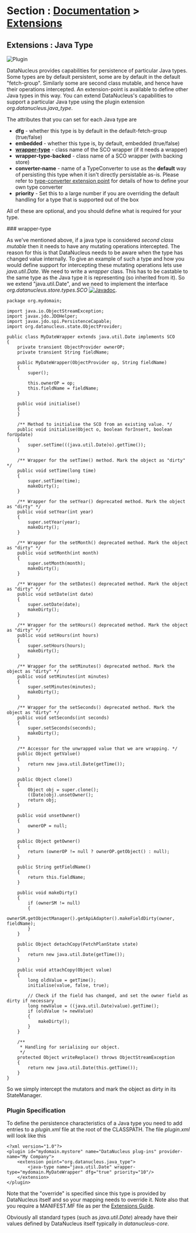 <head><title>Extensions : Java Type</title></head>

# Section : [Documentation](../index.html) > [Extensions](index.html)

## Extensions : Java Type
![Plugin](../../images/nucleus_plugin.gif)

DataNucleus provides capabilities for persistence of particular Java types. Some types are
by default persistent, some are by default in the default "fetch-group". Similarly some are
second class mutable, and hence have their operations intercepted. An extension-point is
available to define other Java types in this way. You can extend DataNucleus's capabilities to support a particular Java type 
using the plugin extension _org.datanucleus.java_type_.

The attributes that you can set for each Java type are


* __dfg__ - whether this type is by default in the default-fetch-group (true/false)
* __embedded__ - whether this type is, by default, embedded (true/false)
* __[wrapper-type](#wrapper-type)__ - class name of the SCO wrapper (if it needs a wrapper)
* __wrapper-type-backed__ - class name of a SCO wrapper (with backing store)
* __converter-name__ - name of a TypeConverter to use as the __default__ way of persisting this type when it isn't directly persistable as-is. 
Please refer to [type-converter extension point](type_converter.html) for details of how to define your own type converter
* __priority__ - Set this to a large number if you are overriding the default handling for a type that is supported out of the box

All of these are optional, and you should define what is required for your type.

<a name="wrapper-type"/>
### wrapper-type

As we've mentioned above, if a java type is considered _second class mutable_ then it needs to have any mutating operations intercepted. 
The reason for this is that DataNucleus needs to be aware when the type has changed value internally. To give an example of such a type
and how you would define support for intercepting these mutating operations lets use _java.util.Date_. We need to write a _wrapper_ class. 
This has to be castable to the same type as the Java type it is representing (so inherited from it).
So we extend "java.util.Date", and we need to implement the interface _org.datanucleus.store.types.SCO_
[![Javadoc](../../images/javadoc.gif)](http://www.datanucleus.org/javadocs/core/latest/org/datanucleus/store/types/SCO.html).


    package org.mydomain;
    
    import java.io.ObjectStreamException;
    import javax.jdo.JDOHelper;
    import javax.jdo.spi.PersistenceCapable;
    import org.datanucleus.state.ObjectProvider;
    
    public class MyDateWrapper extends java.util.Date implements SCO
    {
        private transient ObjectProvider ownerOP;
        private transient String fieldName;
    
        public MyDateWrapper(ObjectProvider op, String fieldName)
        {
            super();
    
            this.ownerOP = op;
            this.fieldName = fieldName;
        }
    
        public void initialise()
        {
        }
    
        /** Method to initialise the SCO from an existing value. */
        public void initialise(Object o, boolean forInsert, boolean forUpdate)
        {
            super.setTime(((java.util.Date)o).getTime());
        }
    
        /** Wrapper for the setTime() method. Mark the object as "dirty" */
        public void setTime(long time)
        {
            super.setTime(time);
            makeDirty();
        }
    
        /** Wrapper for the setYear() deprecated method. Mark the object as "dirty" */
        public void setYear(int year)
        {
            super.setYear(year);
            makeDirty();
        }

        /** Wrapper for the setMonth() deprecated method. Mark the object as "dirty" */
        public void setMonth(int month)
        {
            super.setMonth(month);
            makeDirty();
        }
    
        /** Wrapper for the setDates() deprecated method. Mark the object as "dirty" */
        public void setDate(int date)
        {
            super.setDate(date);
            makeDirty();
        }
    
        /** Wrapper for the setHours() deprecated method. Mark the object as "dirty" */
        public void setHours(int hours)
        {
            super.setHours(hours);
            makeDirty();
        }
    
        /** Wrapper for the setMinutes() deprecated method. Mark the object as "dirty" */
        public void setMinutes(int minutes)
        {
            super.setMinutes(minutes);
            makeDirty();
        }
    
        /** Wrapper for the setSeconds() deprecated method. Mark the object as "dirty" */
        public void setSeconds(int seconds)
        {
            super.setSeconds(seconds);
            makeDirty();
        }
    
        /** Accessor for the unwrapped value that we are wrapping. */
        public Object getValue()
        {
            return new java.util.Date(getTime());
        }
    
        public Object clone()
        {
            Object obj = super.clone();
            ((Date)obj).unsetOwner();
            return obj;
        }
    
        public void unsetOwner()
        {
            ownerOP = null;
        }
    
        public Object getOwner()
        {
            return (ownerOP != null ? ownerOP.getObject() : null);
        }
    
        public String getFieldName()
        {
            return this.fieldName;
        }
    
        public void makeDirty()
        {
            if (ownerSM != null)
            {
                ownerSM.getObjectManager().getApiAdapter().makeFieldDirty(owner, fieldName);
            }
        }
    
        public Object detachCopy(FetchPlanState state)
        {
            return new java.util.Date(getTime());
        }
    
        public void attachCopy(Object value)
        {
            long oldValue = getTime();
            initialise(value, false, true);

            // Check if the field has changed, and set the owner field as dirty if necessary
            long newValue = ((java.util.Date)value).getTime();
            if (oldValue != newValue)
            {
                makeDirty();
            }
        }
    
        /**
         * Handling for serialising our object.
         */
        protected Object writeReplace() throws ObjectStreamException
        {
            return new java.util.Date(this.getTime());
        }
    }


So we simply intercept the mutators and mark the object as dirty in its StateManager.

### Plugin Specification

To define the persistence characteristics of a Java type you need to add entries to a _plugin.xml_ file at the root of the CLASSPATH. 
The file _plugin.xml_ will look like this

	<?xml version="1.0"?>
	<plugin id="mydomain.mystore" name="DataNucleus plug-ins" provider-name="My Company">
    	<extension point="org.datanucleus.java_type">
        	<java-type name="java.util.Date" wrapper-type="mydomain.MyDateWrapper" dfg="true" priority="10"/>
	    </extension>
	</plugin>

Note that the "override" is specified since this type is provided by DataNucleus itself and so your mapping needs to override it.
Note also that you require a MANIFEST.MF file as per the [Extensions Guide](index.html).

Obviously all standard types (such as _java.util.Date_) already have their values defined by DataNucleus itself typically in _datanucleus-core_.
